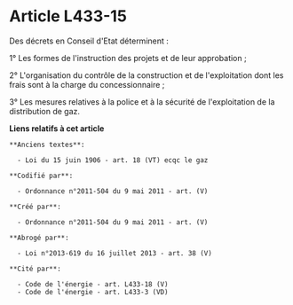 # Article L433-15

Des décrets en Conseil d'Etat déterminent :

1° Les formes de l'instruction des projets et de leur approbation ;

2° L'organisation du contrôle de la construction et de l'exploitation dont les frais sont à la charge du concessionnaire ;

3° Les mesures relatives à la police et à la sécurité de l'exploitation de la distribution de gaz.

**Liens relatifs à cet article**

	**Anciens textes**:

	  - Loi du 15 juin 1906 - art. 18 (VT) ecqc le gaz

	**Codifié par**:

	  - Ordonnance n°2011-504 du 9 mai 2011 - art. (V)

	**Créé par**:

	  - Ordonnance n°2011-504 du 9 mai 2011 - art. (V)

	**Abrogé par**:

	  - Loi n°2013-619 du 16 juillet 2013 - art. 38 (V)

	**Cité par**:

	  - Code de l'énergie - art. L433-18 (V)
	  - Code de l'énergie - art. L433-3 (VD)
